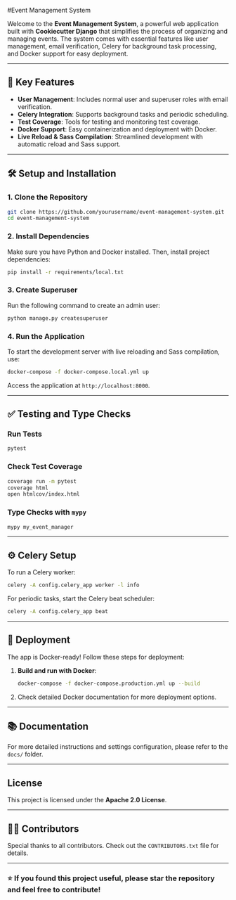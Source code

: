 #Event Management System

Welcome to the **Event Management System**, a powerful web application built with **Cookiecutter Django** that simplifies the process of organizing and managing events. The system comes with essential features like user management, email verification, Celery for background task processing, and Docker support for easy deployment.

---

## 🚀 Key Features

- **User Management**: Includes normal user and superuser roles with email verification.
- **Celery Integration**: Supports background tasks and periodic scheduling.
- **Test Coverage**: Tools for testing and monitoring test coverage.
- **Docker Support**: Easy containerization and deployment with Docker.
- **Live Reload & Sass Compilation**: Streamlined development with automatic reload and Sass support.

---

## 🛠️ Setup and Installation

### 1. Clone the Repository

```bash
git clone https://github.com/yourusername/event-management-system.git
cd event-management-system
```

### 2. Install Dependencies

Make sure you have Python and Docker installed. Then, install project dependencies:

```bash
pip install -r requirements/local.txt
```

### 3. Create Superuser

Run the following command to create an admin user:

```bash
python manage.py createsuperuser
```

### 4. Run the Application

To start the development server with live reloading and Sass compilation, use:

```bash
docker-compose -f docker-compose.local.yml up
```

Access the application at `http://localhost:8000`.

---

## ✅ Testing and Type Checks

### Run Tests

```bash
pytest
```

### Check Test Coverage

```bash
coverage run -m pytest
coverage html
open htmlcov/index.html
```

### Type Checks with `mypy`

```bash
mypy my_event_manager
```

---

## ⚙️ Celery Setup

To run a Celery worker:

```bash
celery -A config.celery_app worker -l info
```

For periodic tasks, start the Celery beat scheduler:

```bash
celery -A config.celery_app beat
```

---

## 🚢 Deployment

The app is Docker-ready! Follow these steps for deployment:

1. **Build and run with Docker**:

   ```bash
   docker-compose -f docker-compose.production.yml up --build
   ```

2. Check detailed Docker documentation for more deployment options.

---

## 📚 Documentation

For more detailed instructions and settings configuration, please refer to the `docs/` folder.

---

## License

This project is licensed under the **Apache 2.0 License**.

---

## 👨‍💻 Contributors

Special thanks to all contributors. Check out the `CONTRIBUTORS.txt` file for details.

---

### ⭐ If you found this project useful, please star the repository and feel free to contribute!
